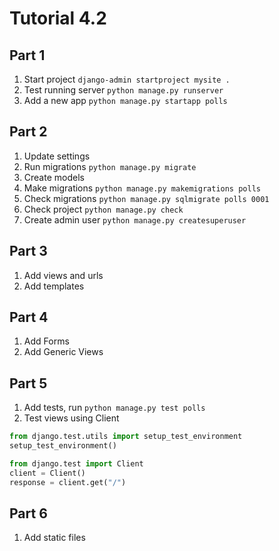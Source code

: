 # Tutorial 4.2

## Part 1

1. Start project `django-admin startproject mysite .`
2. Test running server `python manage.py runserver`
3. Add a new app `python manage.py startapp polls`

## Part 2
1. Update settings
2. Run migrations `python manage.py migrate`
3. Create models
4. Make migrations `python manage.py makemigrations polls`
5. Check migrations `python manage.py sqlmigrate polls 0001`
6. Check project `python manage.py check`
7. Create admin user `python manage.py createsuperuser`

## Part 3
1. Add views and urls
2. Add templates

## Part 4
1. Add Forms
2. Add Generic Views

## Part 5
1. Add tests, run `python manage.py test polls`
2. Test views using Client
```python
from django.test.utils import setup_test_environment
setup_test_environment()

from django.test import Client
client = Client()
response = client.get("/")
```

## Part 6
1. Add static files
